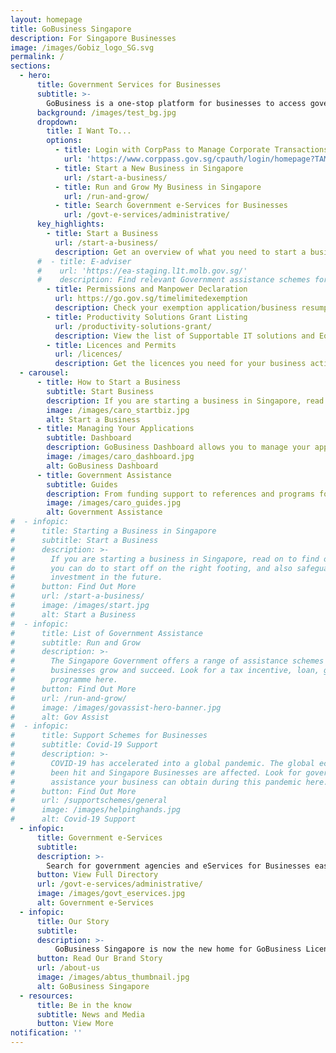 ```yaml
---
layout: homepage
title: GoBusiness Singapore
description: For Singapore Businesses
image: /images/Gobiz_logo_SG.svg
permalink: /
sections:
  - hero:
      title: Government Services for Businesses
      subtitle: >-
        GoBusiness is a one-stop platform for businesses to access government services, discover opportunities and connect with the right resources
      background: /images/test_bg.jpg
      dropdown:
        title: I Want To...
        options:
          - title: Login with CorpPass to Manage Corporate Transactions
            url: 'https://www.corppass.gov.sg/cpauth/login/homepage?TAM_OP=login'
          - title: Start a New Business in Singapore
            url: /start-a-business/
          - title: Run and Grow My Business in Singapore
            url: /run-and-grow/
          - title: Search Government e-Services for Businesses
            url: /govt-e-services/administrative/
      key_highlights:
        - title: Start a Business
          url: /start-a-business/
          description: Get an overview of what you need to start a business in Singapore
      #  - title: E-adviser
      #    url: 'https://ea-staging.l1t.molb.gov.sg/'
      #    description: Find relevant Government assistance schemes for your business needs
        - title: Permissions and Manpower Declaration
          url: https://go.gov.sg/timelimitedexemption
          description: Check your exemption application/business resumption status and submit manpower details.
        - title: Productivity Solutions Grant Listing
          url: /productivity-solutions-grant/
          description: View the list of Supportable IT solutions and Equipment
        - title: Licences and Permits
          url: /licences/
          description: Get the licences you need for your business activities
  - carousel:
      - title: How to Start a Business
        subtitle: Start Business
        description: If you are starting a business in Singapore, read on to find out what you can do to start off on the right footing, and also safeguard your investment in the future.<a href="/start-a-business/" target="_blank" style="color:#037e8a">Find Out More</a>
        image: /images/caro_startbiz.jpg
        alt: Start a Business
      - title: Managing Your Applications
        subtitle: Dashboard
        description: GoBusiness Dashboard allows you to manage your applications and transactions all in one place.<a href="#" target="_blank" style="color:#037e8a">Log In Now</a>
        image: /images/caro_dashboard.jpg
        alt: GoBusiness Dashboard
      - title: Government Assistance
        subtitle: Guides
        description: From funding support to references and programs for building capabilities, skills and knowledge, GoBusiness will help you find the government assistance you need. <a href="/run-and-grow/govassist-overview/" target="_blank" style="color:#037e8a">Find Out More</a>
        image: /images/caro_guides.jpg
        alt: Government Assistance
#  - infopic:
#      title: Starting a Business in Singapore
#      subtitle: Start a Business
#      description: >-
#        If you are starting a business in Singapore, read on to find out what
#        you can do to start off on the right footing, and also safeguard your
#        investment in the future.
#      button: Find Out More
#      url: /start-a-business/
#      image: /images/start.jpg
#      alt: Start a Business
#  - infopic:
#      title: List of Government Assistance
#      subtitle: Run and Grow
#      description: >-
#        The Singapore Government offers a range of assistance schemes to help
#        businesses grow and succeed. Look for a tax incentive, loan, grant, or
#        programme here.
#      button: Find Out More
#      url: /run-and-grow/
#      image: /images/govassist-hero-banner.jpg
#      alt: Gov Assist
#  - infopic:
#      title: Support Schemes for Businesses
#      subtitle: Covid-19 Support
#      description: >-
#        COVID-19 has accelerated into a global pandemic. The global economy has
#        been hit and Singapore Businesses are affected. Look for government
#        assistance your business can obtain during this pandemic here.
#      button: Find Out More
#      url: /supportschemes/general
#      image: /images/helpinghands.jpg
#      alt: Covid-19 Support
  - infopic:
      title: Government e-Services
      subtitle:
      description: >-
        Search for government agencies and eServices for Businesses easily.
      button: View Full Directory
      url: /govt-e-services/administrative/
      image: /images/govt_eservices.jpg
      alt: Government e-Services
  - infopic:
      title: Our Story
      subtitle:
      description: >-
          GoBusiness Singapore is now the new home for GoBusiness Licensing, GoBusiness Covid-19, GoBusiness Gov Assist and Business Grants Portal. Jointly developed by MTI, SNDGO & GovTech, the GoBusiness platform aims to offer streamlined, intuitive, personalised Government-to-Business (G2B) e-services.
      button: Read Our Brand Story
      url: /about-us
      image: /images/abtus_thumbnail.jpg
      alt: GoBusiness Singapore             
  - resources:
      title: Be in the know
      subtitle: News and Media
      button: View More
notification: ''
---
```

